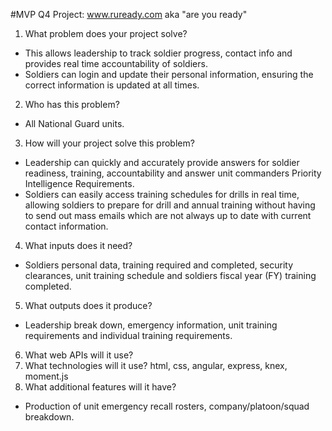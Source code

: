 #MVP Q4 Project: www.ruready.com aka "are you ready"
1.    What problem does your project solve?
-    This allows leadership to track soldier progress, contact info and provides real time accountability of soldiers.
-    Soldiers can login and update their personal information, ensuring the correct information is updated at all times.
2.   Who has this problem?
-    All National Guard units.
3.    How will your project solve this problem?
-    Leadership can quickly and accurately provide answers for soldier readiness, training, accountability and answer unit commanders Priority Intelligence Requirements.
-    Soldiers can easily access training schedules for drills in real time, allowing soldiers to prepare for drill and annual training without having to send out mass emails which are not always up to date with current contact information.
4.    What inputs does it need?
-    Soldiers personal data, training required and completed, security clearances, unit training schedule and soldiers fiscal year (FY) training completed.
5.    What outputs does it produce?
-    Leadership break down, emergency information, unit training requirements and individual training requirements.
6.   What web APIs will it use?
7.    What technologies will it use? html, css, angular, express, knex, moment.js
8.    What additional features will it have?
-    Production of unit emergency recall rosters, company/platoon/squad breakdown.
